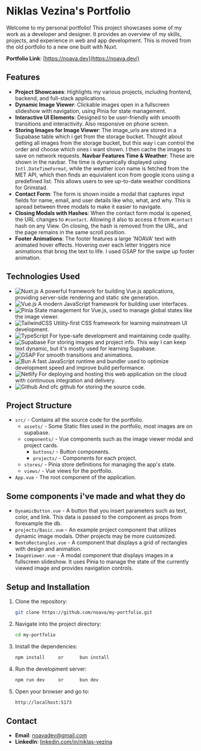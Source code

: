 # Niklas Vezina's Portfolio

Welcome to my personal portfolio! This project showcases some of my work as a developer and designer. It provides an overview of my skills, projects, and experience in web and app development. This is moved from the old portfolio to a new one built with Nuxt.

**Portfolio Link**: [https://noava.dev](https://noava.dev/)

## Features

- **Project Showcases**: Highlights my various projects, including frontend, backend, and full-stack applications.
- **Dynamic Image Viewer**: Clickable images open in a fullscreen slideshow with navigation, using Pinia for state management.
- **Interactive UI Elements**: Designed to be user-friendly with smooth transitions and interactivity. Also responsive on phone screen.
- **Storing Images for Image Viewer**: The image_urls are stored in a Supabase table which i get from the storage bucket. Thought about getting all images from the storage bucket, but this way i can control the order and choose which ones i want shown. I then cache the images to save on network requests.
  **Navbar Features Time & Weather**: These are shown in the navbar. The time is dynamically displayed using `Intl.DateTimeFormat`, while the weather icon name is fetched from the MET API, which then finds an equivialent icon from google icons using a predefined list. This allows users to see up-to-date weather conditions for Grimstad.
- **Contact Form**: The form is shown inside a modal that captures input fields for name, email, and user details like who, what, and why. This is spread between three modals to make it easier to navigate.
- **Closing Modals with Hashes**: When the contact form modal is opened, the URL changes to `#contact`. Allowing it also to access it from `#contact` hash on any View. On closing, the hash is removed from the URL, and the page remains in the same scroll position.
- **Footer Animations**: The footer features a large 'NOAVA' text with animated hover effects. Hovering over each letter triggers nice animations that bring the text to life. I used GSAP for the swipe up footer animation.

## Technologies Used

- ![Nuxt.js](https://img.shields.io/badge/nuxt.js-234.svg?style=for-the-badge&logo=nuxtdotjs) A powerful framework for building Vue.js applications, providing server-side rendering and static site generation.
- ![Vue.js](https://img.shields.io/badge/vue.js-234.svg?style=for-the-badge&logo=vuedotjs) A modern JavaScript framework for building user interfaces.
- ![Pinia](https://img.shields.io/badge/pinia-234.svg?style=for-the-badge&logo=vuedotjs&logoColor=yellow) State management for Vue.js, used to manage global states like the image viewer.
- ![TailwindCSS](https://img.shields.io/badge/tailwind_css-234.svg?style=for-the-badge&logo=tailwindcss) Utility-first CSS framework for learning mainstream UI development.
- ![TypeScript](https://img.shields.io/badge/typescript-234.svg?style=for-the-badge&logo=typescript) For type-safe development and maintaining code quality.
- ![Supabase](https://img.shields.io/badge/supabase-234.svg?style=for-the-badge&logo=supabase) For storing images and project info. This way I can keep text dynamic, but it's mostly used for learning Supabase.
- ![GSAP](https://img.shields.io/badge/gsap-234.svg?style=for-the-badge&logo=greensock) For smooth transitions and animations.
- ![Bun](https://img.shields.io/badge/bun-234.svg?style=for-the-badge&logo=bun) A fast JavaScript runtime and bundler used to optimize development speed and improve build performance.
- ![Netlify](https://img.shields.io/badge/netlify-234.svg?style=for-the-badge&logo=netlify) For deploying and hosting this web application on the cloud with continuous integration and delivery.
- ![Github](https://img.shields.io/badge/github-234.svg?style=for-the-badge&logo=github) And ofc github for storing the source code.

## Project Structure

- `src/` - Contains all the source code for the portfolio.
  - `assets/` - Some Static files used in the portfolio, most images are on supabase.
  - `components/` - Vue components such as the image viewer modal and project cards.
    - `buttons/` - Button components.
    - `projects/` - Components for each project.
  - `stores/` - Pinia store definitions for managing the app's state.
  - `views/` - Vue views for the portfolio.
- `App.vue` - The root component of the application.

## Some components i've made and what they do

- `DynamicButton.vue` - A button that you insert parameters such as text, color, and link. This data is passed to the component as props from forexample the db.
- `projects/Basic.vue` - An example project component that utilizes dynamic image modals. Other projects may be more customized.
- `BentoRectangles.vue` - A component that displays a grid of rectangles with design and animation.
- `ImageViewer.vue` - A modal component that displays images in a fullscreen slideshow. It uses Pinia to manage the state of the currently viewed image and provides navigation controls.

## Setup and Installation

1. Clone the repository:

   ```sh
   git clone https://github.com/noava/my-portfolio.git
   ```

2. Navigate into the project directory:

   ```sh
   cd my-portfolio
   ```

3. Install the dependencies:

   ```sh
   npm install     or      bun install
   ```

4. Run the development server:

   ```sh
   npm run dev     or      bun dev
   ```

5. Open your browser and go to:

   ```sh
   http://localhost:5173
   ```

## Contact

- **Email**: [noavadev@gmail.com](mailto:noavadev@gmail.com)
- **LinkedIn**: [linkedin.com/in/niklas-vezina](https://linkedin.com/in/niklas-vezina)
